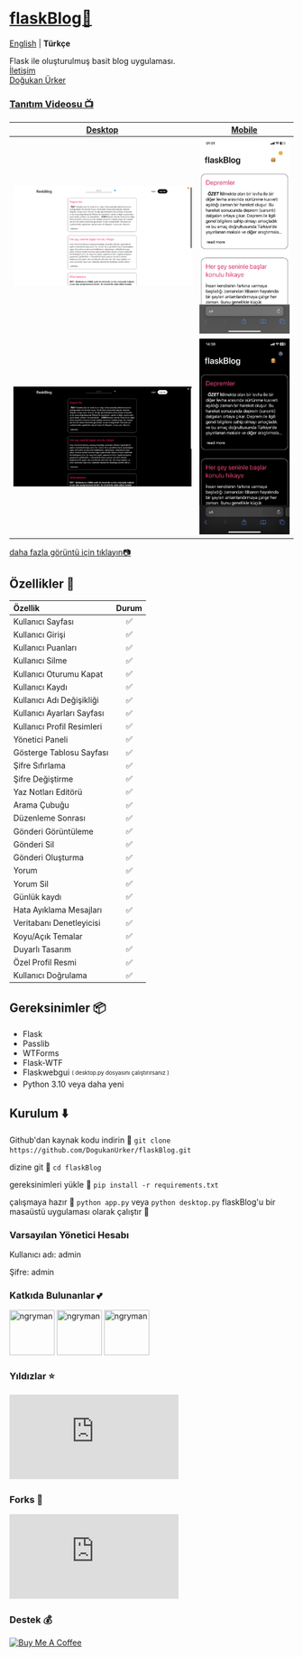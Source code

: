 # [flaskBlog📜](https://dogukanurker.com/flaskblog)

[English](../README.md) | **Türkçe**

Flask ile oluşturulmuş basit blog uygulaması.
<br/>
[İletişim](mailto:dogukanurker@icloud.com)<br/>
[Doğukan Ürker](https://dogukanurker.com)

### [Tanıtım Videosu 📺](https://youtu.be/BTBXe6yPbLE)

| [Desktop](https://github.com/DogukanUrker/flaskBlog/tree/master/images/desktop) | [Mobile](https://github.com/DogukanUrker/flaskBlog/tree/master/images/mobile) |
| :-----------------------------------------------------------------------------: | :---------------------------------------------------------------------------: |
|                    ![appDesktop](/images/desktop/light.png)                     |                    ![appMobile](/images/mobile/light.jpeg)                    |
|                     ![appDesktop](/images/desktop/dark.png)                     |                    ![appMobile](/images/mobile/dark.jpeg)                     |

[daha fazla görüntü için tıklayın📷](https://github.com/DogukanUrker/flaskBlog/tree/master/images)

## Özellikler 💫

| Özellik                    | Durum |
| :------------------------- | :---: |
| Kullanıcı Sayfası          |   ✅   |
| Kullanıcı Girişi           |   ✅   |
| Kullanıcı Puanları         |   ✅   |
| Kullanıcı Silme            |   ✅   |
| Kullanıcı Oturumu Kapat    |   ✅   |
| Kullanıcı Kaydı            |   ✅   |
| Kullanıcı Adı Değişikliği  |   ✅   |
| Kullanıcı Ayarları Sayfası |   ✅   |
| Kullanıcı Profil Resimleri |   ✅   |
| Yönetici Paneli            |   ✅   |
| Gösterge Tablosu Sayfası   |   ✅   |
| Şifre Sıfırlama            |   ✅   |
| Şifre Değiştirme           |   ✅   |
| Yaz Notları Editörü        |   ✅   |
| Arama Çubuğu               |   ✅   |
| Düzenleme Sonrası          |   ✅   |
| Gönderi Görüntüleme        |   ✅   |
| Gönderi Sil                |   ✅   |
| Gönderi Oluşturma          |   ✅   |
| Yorum                      |   ✅   |
| Yorum Sil                  |   ✅   |
| Günlük kaydı               |   ✅   |
| Hata Ayıklama Mesajları    |   ✅   |
| Veritabanı Denetleyicisi   |   ✅   |
| Koyu/Açık Temalar          |   ✅   |
| Duyarlı Tasarım            |   ✅   |
| Özel Profil Resmi          |   ✅   |
| Kullanıcı Doğrulama        |   ✅   |

## Gereksinimler 📦

- Flask
- Passlib
- WTForms
- Flask-WTF
- Flaskwebgui <sub><sup>( desktop.py dosyasını çalıştırırsanız )</sup></sub>
- Python 3.10 veya daha yeni

## Kurulum ⬇️

Github'dan kaynak kodu indirin 💾
`git clone https://github.com/DogukanUrker/flaskBlog.git`

dizine git 📁
`cd flaskBlog`

gereksinimleri yükle 🔽
`pip install -r requirements.txt`

çalışmaya hazır 🎉
`python app.py`
veya
`python desktop.py`
flaskBlog'u bir masaüstü uygulaması olarak çalıştır 💯

### Varsayılan Yönetici Hesabı

Kullanıcı adı: admin

Şifre: admin

### Katkıda Bulunanlar 💕

<a href="https://github.com/dogukanurker"><img src="https://avatars.githubusercontent.com/u/62756402" title="ngryman" width="80" height="80"></a>
<a href="https://github.com/adindrabkin"><img src="https://avatars.githubusercontent.com/u/47116975" title="ngryman" width="80" height="80"></a>
<a href="https://github.com/codehwang"><img src="https://avatars.githubusercontent.com/u/26578588" title="ngryman" width="80" height="80"></a>

### Yıldızlar ⭐

[![Stargazers for @DogukanUrker/flaskBlog](http://bytecrank.com/nastyox/reporoster/php/stargazersSVG.php?theme=dark&user=DogukanUrker&repo=flaskBlog)](https://github.com/DogukanUrker/flaskBlog/stargazers)

### Forks 🍴

[![Forkers for @DogukanUrker/flaskBlog](http://bytecrank.com/nastyox/reporoster/php/forkersSVG.php?theme=dark&user=DogukanUrker&repo=flaskBlog)](https://github.com/DogukanUrker/flaskBlog/network/members)

### Destek 💰

<a href="https://dogukanurker.com/donate" target="_blank"><img src="https://cdn.buymeacoffee.com/buttons/v2/arial-red.png" alt="Buy Me A Coffee" style="height: 60px !important;width: 217px !important;" ></a>
